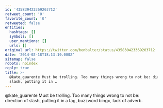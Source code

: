 ```yaml
---
id: '435839423369203712'
retweet_count: '0'
favorite_count: '0'
retweeted: false
entities:
  hashtags: []
  symbols: []
  user_mentions: []
  urls: []
original_url: https://twitter.com/benbalter/status/435839423369203712
date: '2014-02-18T18:13:10.000Z'
sitemap: false
robots: noindex
reply: true
title: >-
  @kate_guarente Must be trolling. Too many things wrong to not be: direction of
  slash, putting it in …
---
```


@kate_guarente Must be trolling. Too many things wrong to not be: direction of slash, putting it in a tag, buzzword bingo, lack of adverb.